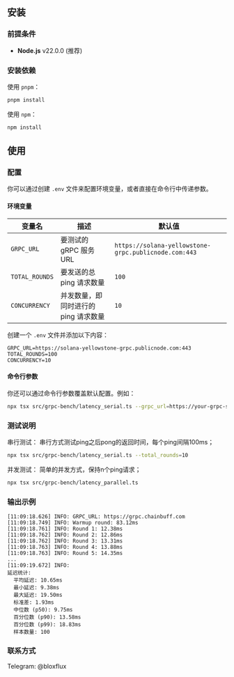 ## 安装

### 前提条件

- **Node.js** v22.0.0 (推荐)

### 安装依赖

使用 `pnpm`：

```bash
pnpm install
```

使用 `npm`：

```bash
npm install
```

## 使用

### 配置

你可以通过创建 `.env` 文件来配置环境变量，或者直接在命令行中传递参数。

#### 环境变量

| 变量名         | 描述                                 | 默认值                                               |
| -------------- | ------------------------------------ | ---------------------------------------------------- |
| `GRPC_URL`     | 要测试的 gRPC 服务 URL               | `https://solana-yellowstone-grpc.publicnode.com:443` |
| `TOTAL_ROUNDS` | 要发送的总 ping 请求数量             | `100`                                                |
| `CONCURRENCY`  | 并发数量，即同时进行的 ping 请求数量 | `10`                                                 |

创建一个 `.env` 文件并添加以下内容：

```env
GRPC_URL=https://solana-yellowstone-grpc.publicnode.com:443
TOTAL_ROUNDS=100
CONCURRENCY=10
```

#### 命令行参数

你还可以通过命令行参数覆盖默认配置。例如：

```bash
npx tsx src/grpc-bench/latency_serial.ts --grpc_url=https://your-grpc-server.com:443 --total_rounds=200 --concurrency=20
```

### 测试说明

串行测试：
串行方式测试ping之后pong的返回时间，每个ping间隔100ms；

```bash
npx tsx src/grpc-bench/latency_serial.ts --total_rounds=10
```

并发测试：
简单的并发方式，保持n个ping请求；

```bash
npx tsx src/grpc-bench/latency_parallel.ts
```

### 输出示例

```plaintext
[11:09:18.626] INFO: GRPC_URL: https://grpc.chainbuff.com
[11:09:18.749] INFO: Warmup round: 83.12ms
[11:09:18.761] INFO: Round 1: 12.38ms
[11:09:18.762] INFO: Round 2: 12.86ms
[11:09:18.762] INFO: Round 3: 13.31ms
[11:09:18.763] INFO: Round 4: 13.88ms
[11:09:18.763] INFO: Round 5: 14.35ms
...
[11:09:19.672] INFO:
延迟统计:
  平均延迟: 10.65ms
  最小延迟: 9.38ms
  最大延迟: 19.50ms
  标准差: 1.93ms
  中位数 (p50): 9.75ms
  百分位数 (p90): 13.58ms
  百分位数 (p99): 18.83ms
  样本数量: 100
```

### 联系方式

Telegram: @bloxflux
